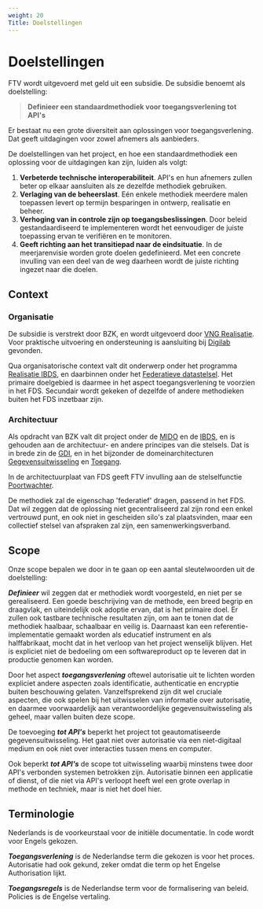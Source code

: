 ```yaml
---
weight: 20
Title: Doelstellingen
---
```


# Doelstellingen

FTV wordt uitgevoerd met geld uit een subsidie. De subsidie benoemt als doelstelling:

> **Definieer een standaardmethodiek voor toegangsverlening tot API's**

Er bestaat nu een grote diversiteit aan oplossingen voor toegangsverlening. Dat geeft uitdagingen voor zowel afnemers als aanbieders.

De doelstellingen van het project, en hoe een standaardmethodiek een oplossing voor de uitdagingen kan zijn, luiden als volgt:

1. **Verbeterde technische interoperabiliteit**. API's en hun afnemers zullen beter op elkaar aansluiten als ze dezelfde methodiek gebruiken.
2. **Verlaging van de beheerslast**. E&eacute;n enkele methodiek meerdere malen toepassen levert op termijn besparingen in ontwerp, realisatie en beheer.
3. **Verhoging van in controle zijn op toegangsbeslissingen**. Door beleid gestandaardiseerd te implementeren wordt het eenvoudiger de juiste toepassing
   ervan te verifiëren en te monitoren.
4. **Geeft richting aan het transitiepad naar de eindsituatie**. In de meerjarenvisie worden grote doelen gedefinieerd. Met een concrete invulling
van een deel van de weg daarheen wordt de juiste richting ingezet naar die doelen.

## Context

### Organisatie

De subsidie is verstrekt door BZK, en wordt uitgevoerd door [VNG Realisatie](https://vng.nl/artikelen/vng-realisatie). 
Voor praktische uitvoering en ondersteuning is aansluiting bij [Digilab](https://digilab.overheid.nl/) gevonden.

Qua organisatorische context valt dit onderwerp onder het programma [Realisatie IBDS](https://realisatieibds.nl/), en daarbinnen onder het [Federatieve datastelsel](https://federatief.datastelsel.nl/).
Het primaire doelgebied is daarmee in het aspect toegangsverlening te voorzien in het FDS. Secundair wordt gekeken of dezelfde of andere methodieken buiten het FDS inzetbaar zijn.

### Architectuur

Als opdracht van BZK valt dit project onder de [MIDO](https://www.digitaleoverheid.nl/mido/) en de [IBDS](https://www.digitaleoverheid.nl/interbestuurlijke-datastrategie/), en is gehouden aan de architectuur-
en andere principes van die stelsels. Dat is in brede zin de [GDI](https://www.digitaleoverheid.nl/mido/generieke-digitale-infrastructuur-gdi/),
en in het bijzonder de domeinarchitecturen [Gegevensuitwisseling](https://minbzk.github.io/gdi-gegevensuitwisseling/content/views/Domeinarchitectuur%20gegevensuitwisseling.html) en [Toegang](https://minbzk.github.io/gdi-toegang/content/views/Domeinarchitectuur%20toegang.html).

In de architectuurplaat van FDS geeft FTV invulling aan de stelselfunctie [Poortwachter](https://federatief.datastelsel.nl/kennisbank/stelselfuncties/#poortwachter).

De methodiek zal de eigenschap 'federatief' dragen, passend in het FDS. Dat wil zeggen dat de oplossing niet gecentraliseerd zal zijn rond een
enkel vertrouwd punt, en ook niet in gescheiden silo's zal plaatsvinden, maar een collectief stelsel van afspraken zal zijn, een samenwerkingsverband.

## Scope

Onze scope bepalen we door in te gaan op een aantal sleutelwoorden uit de doelstelling:

***Definieer*** wil zeggen dat er methodiek wordt voorgesteld, en niet per se gerealiseerd.
Een goede beschrijving van de methode, een breed begrip en draagvlak, en uiteindelijk ook adoptie ervan, dat is het primaire doel.
Er zullen ook tastbare technische resultaten zijn, om aan te tonen dat de methodiek haalbaar, schaalbaar en veilig is.
Daarnaast kan een referentie-implementatie gemaakt worden als educatief instrument en als halffabrikaat, mocht dat in het verloop van het project wenselijk blijven.
Het is expliciet niet de bedoeling om een softwareproduct op te leveren dat in productie genomen kan worden.

Door het aspect ***toegangsverlening*** oftewel autorisatie uit te lichten worden expliciet andere aspecten zoals identificatie, authenticatie en encryptie buiten beschouwing gelaten.
Vanzelfsprekend zijn dit wel cruciale aspecten, die ook spelen bij het uitwisselen van informatie over autorisatie,
en daarmee voorwaardelijk aan verantwoordelijke gegevensuitwisseling als geheel, maar vallen buiten deze scope.

De toevoeging ***tot API's*** beperkt het project tot geautomatiseerde gegevensuitwisseling.
Het gaat niet over autorisatie via een niet-digitaal medium en ook niet over interacties tussen mens en computer.

Ook beperkt ***tot API's*** de scope tot uitwisseling waarbij minstens twee door API's verbonden systemen betrokken zijn.
Autorisatie binnen een applicatie of dienst, of die niet via API's verloopt heeft wel een grote overlap in methode en techniek,
maar is niet het doel hier.

## Terminologie

Nederlands is de voorkeurstaal voor de initiële documentatie. In code wordt voor Engels gekozen.

***Toegangsverlening*** is de Nederlandse term die gekozen is voor het proces.
Autorisatie had ook gekund, zeker omdat die term op het Engelse Authorisation lijkt.

***Toegangsregels*** is de Nederlandse term voor de formalisering van beleid.
Policies is de Engelse vertaling.
